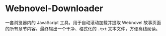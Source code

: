 # Webnovel-Downloader
一套浏览器内的 JavaScript 工具，用于自动滚动加载并提取 Webnovel 故事页面的所有章节内容。最终输出一个干净、格式化的 `.txt` 文本文件，方便离线阅读。
